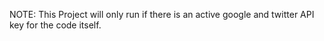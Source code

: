 NOTE: This Project will only run if there is an active google and twitter API key for the code itself.
